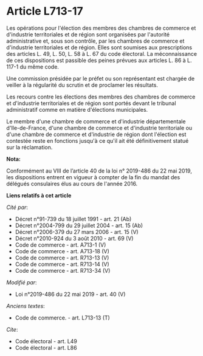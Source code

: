 # Article L713-17

Les opérations pour l'élection des membres des chambres de commerce et d'industrie territoriales et de région sont organisées
par l'autorité administrative et, sous son contrôle, par les chambres de commerce et d'industrie territoriales et de région.
Elles sont soumises aux prescriptions des articles L. 49, L. 50, L. 58 à L. 67 du code électoral. La méconnaissance de ces
dispositions est passible des peines prévues aux articles L. 86 à L. 117-1 du même code.

Une commission présidée par le préfet ou son représentant est chargée de veiller à la régularité du scrutin et de proclamer
les résultats.

Les recours contre les élections des membres des chambres de commerce et d'industrie territoriales et de région sont portés
devant le tribunal administratif comme en matière d'élections municipales.

Le membre d'une chambre de commerce et d'industrie départementale d'Ile-de-France, d'une chambre de commerce et d'industrie
territoriale ou d'une chambre de commerce et d'industrie de région dont l'élection est contestée reste en fonctions jusqu'à
ce qu'il ait été définitivement statué sur la réclamation.

**Nota:**

Conformément au VIII de l’article 40 de la loi n° 2019-486 du 22 mai 2019, les dispositions entrent en vigueur à compter de
la fin du mandat des délégués consulaires élus au cours de l'année 2016.

**Liens relatifs à cet article**

_Cité par_:

  - Décret n°91-739 du 18 juillet 1991 - art. 21 (Ab)
  - Décret n°2004-799 du 29 juillet 2004 - art. 15 (Ab)
  - Décret n°2006-379 du 27 mars 2006 - art. 15 (V)
  - Décret n°2010-924 du 3 août 2010 - art. 69 (V)
  - Code de commerce - art. A713-1 (V)
  - Code de commerce - art. A713-18 (V)
  - Code de commerce - art. R713-13 (V)
  - Code de commerce - art. R713-14 (V)
  - Code de commerce - art. R713-34 (V)

_Modifié par_:

  - Loi n°2019-486 du 22 mai 2019 - art. 40 (V)

_Anciens textes_:

  - Code de commerce. - art. L713-13 (T)

_Cite_:

  - Code électoral - art. L49
  - Code électoral - art. L86
